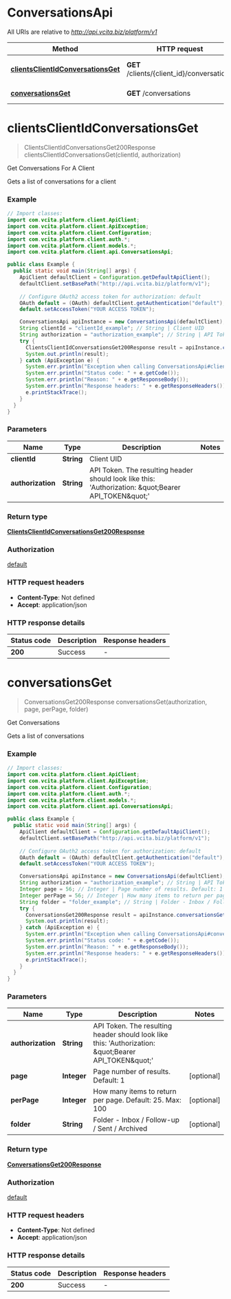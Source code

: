 # ConversationsApi

All URIs are relative to *http://api.vcita.biz/platform/v1*

Method | HTTP request | Description
------------- | ------------- | -------------
[**clientsClientIdConversationsGet**](ConversationsApi.md#clientsClientIdConversationsGet) | **GET** /clients/{client_id}/conversations | Get Conversations For A Client
[**conversationsGet**](ConversationsApi.md#conversationsGet) | **GET** /conversations | Get Conversations


<a name="clientsClientIdConversationsGet"></a>
# **clientsClientIdConversationsGet**
> ClientsClientIdConversationsGet200Response clientsClientIdConversationsGet(clientId, authorization)

Get Conversations For A Client

Gets a list of conversations for a client

### Example
```java
// Import classes:
import com.vcita.platform.client.ApiClient;
import com.vcita.platform.client.ApiException;
import com.vcita.platform.client.Configuration;
import com.vcita.platform.client.auth.*;
import com.vcita.platform.client.models.*;
import com.vcita.platform.client.api.ConversationsApi;

public class Example {
  public static void main(String[] args) {
    ApiClient defaultClient = Configuration.getDefaultApiClient();
    defaultClient.setBasePath("http://api.vcita.biz/platform/v1");
    
    // Configure OAuth2 access token for authorization: default
    OAuth default = (OAuth) defaultClient.getAuthentication("default");
    default.setAccessToken("YOUR ACCESS TOKEN");

    ConversationsApi apiInstance = new ConversationsApi(defaultClient);
    String clientId = "clientId_example"; // String | Client UID
    String authorization = "authorization_example"; // String | API Token. The resulting header should look like this: 'Authorization: \"Bearer API_TOKEN\"'
    try {
      ClientsClientIdConversationsGet200Response result = apiInstance.clientsClientIdConversationsGet(clientId, authorization);
      System.out.println(result);
    } catch (ApiException e) {
      System.err.println("Exception when calling ConversationsApi#clientsClientIdConversationsGet");
      System.err.println("Status code: " + e.getCode());
      System.err.println("Reason: " + e.getResponseBody());
      System.err.println("Response headers: " + e.getResponseHeaders());
      e.printStackTrace();
    }
  }
}
```

### Parameters

Name | Type | Description  | Notes
------------- | ------------- | ------------- | -------------
 **clientId** | **String**| Client UID |
 **authorization** | **String**| API Token. The resulting header should look like this: &#39;Authorization: \&quot;Bearer API_TOKEN\&quot;&#39; |

### Return type

[**ClientsClientIdConversationsGet200Response**](ClientsClientIdConversationsGet200Response.md)

### Authorization

[default](../README.md#default)

### HTTP request headers

 - **Content-Type**: Not defined
 - **Accept**: application/json

### HTTP response details
| Status code | Description | Response headers |
|-------------|-------------|------------------|
**200** | Success |  -  |

<a name="conversationsGet"></a>
# **conversationsGet**
> ConversationsGet200Response conversationsGet(authorization, page, perPage, folder)

Get Conversations

Gets a list of conversations

### Example
```java
// Import classes:
import com.vcita.platform.client.ApiClient;
import com.vcita.platform.client.ApiException;
import com.vcita.platform.client.Configuration;
import com.vcita.platform.client.auth.*;
import com.vcita.platform.client.models.*;
import com.vcita.platform.client.api.ConversationsApi;

public class Example {
  public static void main(String[] args) {
    ApiClient defaultClient = Configuration.getDefaultApiClient();
    defaultClient.setBasePath("http://api.vcita.biz/platform/v1");
    
    // Configure OAuth2 access token for authorization: default
    OAuth default = (OAuth) defaultClient.getAuthentication("default");
    default.setAccessToken("YOUR ACCESS TOKEN");

    ConversationsApi apiInstance = new ConversationsApi(defaultClient);
    String authorization = "authorization_example"; // String | API Token. The resulting header should look like this: 'Authorization: \"Bearer API_TOKEN\"'
    Integer page = 56; // Integer | Page number of results. Default: 1
    Integer perPage = 56; // Integer | How many items to return per page. Default: 25. Max: 100
    String folder = "folder_example"; // String | Folder - Inbox / Follow-up / Sent / Archived
    try {
      ConversationsGet200Response result = apiInstance.conversationsGet(authorization, page, perPage, folder);
      System.out.println(result);
    } catch (ApiException e) {
      System.err.println("Exception when calling ConversationsApi#conversationsGet");
      System.err.println("Status code: " + e.getCode());
      System.err.println("Reason: " + e.getResponseBody());
      System.err.println("Response headers: " + e.getResponseHeaders());
      e.printStackTrace();
    }
  }
}
```

### Parameters

Name | Type | Description  | Notes
------------- | ------------- | ------------- | -------------
 **authorization** | **String**| API Token. The resulting header should look like this: &#39;Authorization: \&quot;Bearer API_TOKEN\&quot;&#39; |
 **page** | **Integer**| Page number of results. Default: 1 | [optional]
 **perPage** | **Integer**| How many items to return per page. Default: 25. Max: 100 | [optional]
 **folder** | **String**| Folder - Inbox / Follow-up / Sent / Archived | [optional]

### Return type

[**ConversationsGet200Response**](ConversationsGet200Response.md)

### Authorization

[default](../README.md#default)

### HTTP request headers

 - **Content-Type**: Not defined
 - **Accept**: application/json

### HTTP response details
| Status code | Description | Response headers |
|-------------|-------------|------------------|
**200** | Success |  -  |

